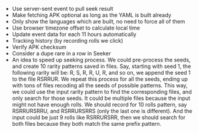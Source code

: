 * Use server-sent event to pull seek result
* Make fetching APK optional as long as the YAML is built already
* Only show the languages which are built, no need to force all of them
* Use browser timezone offset to calculate local time
* Update event data for each 11 hours automatically
* Tracking history (by recording rolls we click)
* Verify APK checksum
* Consider a dupe rare in a row in Seeker
* An idea to speed up seeking process. We could pre-process the seeds, and
  create 10 rarity patterns saved in files. Say, starting with seed 1,
  the following rarity will be: R, S, R, R, U, R, and so on, we append the
  seed 1 to the file RSRRUR. We repeat this process for all the seeds, ending
  up with tons of files recoding all the seeds of possible patterns. This
  way, we could use the input rarity pattern to find the corresponding files,
  and only search for those seeds. It could be multiple files because the
  input might not have enough rolls. We should record for 10 rolls pattern,
  say RSRRURSRRU, and RSRRURSRRS (only the last one is different). And the
  input could be just 9 rolls like RSRRURSRR, then we should search for
  both files because they both match the same prefix pattern.
